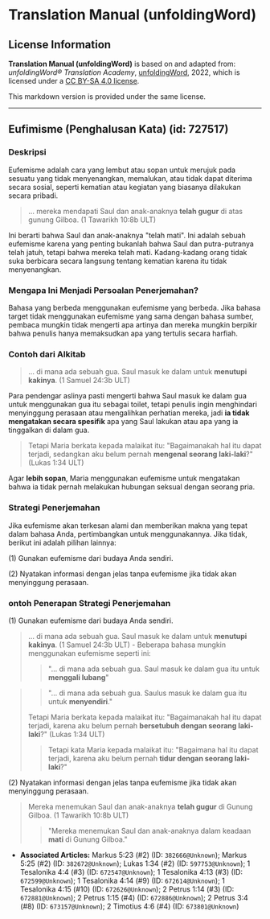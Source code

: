 # Translation Manual (unfoldingWord)

## License Information

**Translation Manual (unfoldingWord)** is based on and adapted from: _unfoldingWord® Translation Academy_, [unfoldingWord](https://unfoldingword.org/utw), 2022, which is licensed under a [CC BY-SA 4.0 license](https://creativecommons.org/licenses/by-sa/4.0/legalcode.en).

This markdown version is provided under the same license.



--------------------------------

## Eufimisme (Penghalusan Kata) (id: 727517)

### Deskripsi

Eufemisme adalah cara yang lembut atau sopan untuk merujuk pada sesuatu yang tidak menyenangkan, memalukan, atau tidak dapat diterima secara sosial, seperti kematian atau kegiatan yang biasanya dilakukan secara pribadi.

> ... mereka mendapati Saul dan anak\-anaknya **telah gugur** di atas gunung Gilboa. (1 Tawarikh 10:8b ULT)

Ini berarti bahwa Saul dan anak\-anaknya "telah mati". Ini adalah sebuah eufemisme karena yang penting bukanlah bahwa Saul dan putra\-putranya telah jatuh, tetapi bahwa mereka telah mati. Kadang\-kadang orang tidak suka berbicara secara langsung tentang kematian karena itu tidak menyenangkan.

### Mengapa Ini Menjadi Persoalan Penerjemahan?

Bahasa yang berbeda menggunakan eufemisme yang berbeda. Jika bahasa target tidak menggunakan eufemisme yang sama dengan bahasa sumber, pembaca mungkin tidak mengerti apa artinya dan mereka mungkin berpikir bahwa penulis hanya memaksudkan apa yang tertulis secara harfiah.

### Contoh dari Alkitab

> ... di mana ada sebuah gua. Saul masuk ke dalam untuk **menutupi kakinya**. (1 Samuel 24:3b ULT)

Para pendengar aslinya pasti mengerti bahwa Saul masuk ke dalam gua untuk menggunakan gua itu sebagai toilet, tetapi penulis ingin menghindari menyinggung perasaan atau mengalihkan perhatian mereka, jadi **ia tidak mengatakan secara spesifik** apa yang Saul lakukan atau apa yang ia tinggalkan di dalam gua.

> Tetapi Maria berkata kepada malaikat itu: "Bagaimanakah hal itu dapat terjadi, sedangkan aku belum pernah **mengenal seorang laki\-laki**?" (Lukas 1:34 ULT)

Agar **lebih sopan**, Maria menggunakan eufemisme untuk mengatakan bahwa ia tidak pernah melakukan hubungan seksual dengan seorang pria.

### Strategi Penerjemahan

Jika eufemisme akan terkesan alami dan memberikan makna yang tepat dalam bahasa Anda, pertimbangkan untuk menggunakannya. Jika tidak, berikut ini adalah pilihan lainnya:

(1\) Gunakan eufemisme dari budaya Anda sendiri.

(2\) Nyatakan informasi dengan jelas tanpa eufemisme jika tidak akan menyinggung perasaan.

### ontoh Penerapan Strategi Penerjemahan

(1\) Gunakan eufemisme dari budaya Anda sendiri.

> ... di mana ada sebuah gua. Saul masuk ke dalam untuk **menutupi kakinya**. (1 Samuel 24:3b ULT) \- Beberapa bahasa mungkin menggunakan eufemisme seperti ini:
> 
> 
> > "... di mana ada sebuah gua. Saul masuk ke dalam gua itu untuk **menggali lubang**"

> > "... di mana ada sebuah gua. Saulus masuk ke dalam gua itu untuk **menyendiri**."
> 
> Tetapi Maria berkata kepada malaikat itu: "Bagaimanakah hal itu dapat terjadi, karena aku belum pernah **bersetubuh dengan seorang laki\-laki**?" (Lukas 1:34 ULT)
> 
> 
> > Tetapi kata Maria kepada malaikat itu: "Bagaimana hal itu dapat terjadi, karena aku belum pernah **tidur dengan seorang laki\-laki**?"

(2\) Nyatakan informasi dengan jelas tanpa eufemisme jika tidak akan menyinggung perasaan.

> Mereka menemukan Saul dan anak\-anaknya **telah gugur** di Gunung Gilboa. (1 Tawarikh 10:8b ULT)
> 
> 
> > "Mereka menemukan Saul dan anak\-anaknya dalam keadaan **mati** di Gunung Gilboa."

* **Associated Articles:** Markus 5:23 (#2) (ID: `382666@Unknown`); Markus 5:25 (#2) (ID: `382672@Unknown`); Lukas 1:34 (#2) (ID: `597753@Unknown`); 1 Tesalonika 4:4 (#3) (ID: `672547@Unknown`); 1 Tesalonika 4:13 (#3) (ID: `672599@Unknown`); 1 Tesalonika 4:14 (#9) (ID: `672614@Unknown`); 1 Tesalonika 4:15 (#10) (ID: `672626@Unknown`); 2 Petrus 1:14 (#3) (ID: `672881@Unknown`); 2 Petrus 1:15 (#4) (ID: `672886@Unknown`); 2 Petrus 3:4 (#8) (ID: `673157@Unknown`); 2 Timotius 4:6 (#4) (ID: `673801@Unknown`)

